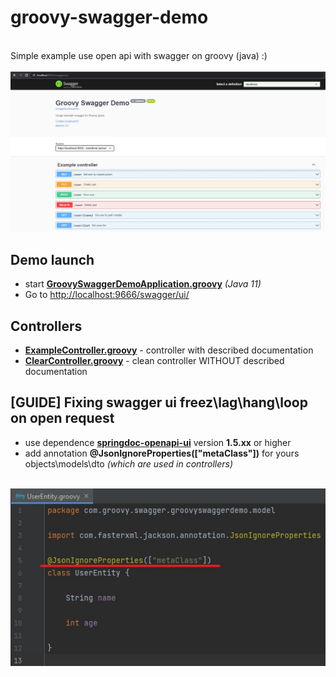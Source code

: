 # groovy-swagger-demo
<br/>
Simple example use open api with swagger on groovy (java) :)
<br/>
<br/>
<img src="./scr-shot.jpg" width="1690">
<br/>

 ## Demo launch

 - start [**GroovySwaggerDemoApplication.groovy**](https://github.com/Octanium91/groovy-swagger-demo/blob/master/src/main/groovy/com/groovy/swagger/groovyswaggerdemo/GroovySwaggerDemoApplication.groovy) *(Java 11)*
 - Go to [http://localhost:9666/swagger/ui/](http://localhost:9666/swagger/ui/)

 ## Controllers

 - [**ExampleController.groovy**](https://github.com/Octanium91/groovy-swagger-demo/blob/master/src/main/groovy/com/groovy/swagger/groovyswaggerdemo/ExampleController.groovy) - controller with described documentation
 - [**ClearController.groovy**](https://github.com/Octanium91/groovy-swagger-demo/blob/master/src/main/groovy/com/groovy/swagger/groovyswaggerdemo/ClearController.groovy) - clean controller WITHOUT described documentation

 ## **[GUIDE]** Fixing swagger ui freez\lag\hang\loop on open request

 - use dependence [**springdoc-openapi-ui**](https://mvnrepository.com/artifact/org.springdoc/springdoc-openapi-ui) version **1.5.xx** or higher
 - add annotation **@JsonIgnoreProperties(["metaClass"])** for yours objects\models\dto *(which are used in controllers)*
<br/>
<img src="./fix-swagger-freez.jpg" width="553">
<br/>
